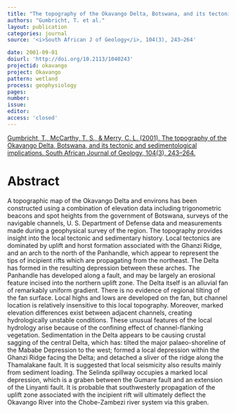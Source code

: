 ```yaml
---
title: "The topography of the Okavango Delta, Botswana, and its tectonic and sedimentological implications."
authors: "Gumbricht, T. et al."
layout: publication
categories: journal
source: '<i>South African J of Geology</i>, 104(3), 243–264'

date: 2001-09-01
doiurl: 'http://doi.org/10.2113/1040243'
projectid: okavango
project: Okavango
pattern: wetland
process: geophysiology
pages:
number:
issue:
editor:
access: 'closed'
---
```


[Gumbricht, T., McCarthy, T. S., & Merry, C. L. (2001). The topography of the Okavango Delta, Botswana, and its tectonic and sedimentological implications. South African Journal of Geology, 104(3), 243–264.](http://doi.org/10.2113/1040243)

<h1 class='foot-description'>Abstract</h1>

A topographic map of the Okavango Delta and environs has been constructed using a combination of elevation data including trigonometric beacons and spot heights from the government of Botswana, surveys of the navigable channels, U. S. Department of Defense data and measurements made during a geophysical survey of the region. The topography provides insight into the local tectonic and sedimentary history. Local tectonics are dominated by uplift and horst formation associated with the Ghanzi Ridge, and an arch to the north of the Panhandle, which appear to represent the tips of incipient rifts which are propagating from the northeast. The Delta has formed in the resulting depression between these arches. The Panhandle has developed along a fault, and may be largely an erosional feature incised into the northern uplift zone. The Delta itself is an alluvial fan of remarkably uniform gradient. There is no evidence of regional tilting of the fan surface. Local highs and lows are developed on the fan, but channel location is relatively insensitive to this local topography. Moreover, marked elevation differences exist between adjacent channels, creating hydrologically unstable conditions. These unusual features of the local hydrology arise because of the confining effect of channel-flanking vegetation. Sedimentation in the Delta appears to be causing crustal sagging of the central Delta, which has: tilted the major palaeo-shoreline of the Mababe Depression to the west; formed a local depression within the Ghanzi Ridge facing the Delta; and detached a sliver of the ridge along the Thamalakane fault. It is suggested that local seismicity also results mainly from sediment loading. The Selinda spillway occupies a marked local depression, which is a graben between the Gumare fault and an extension of the Linyanti fault. It is probable that southwesterly propagation of the uplift zone associated with the incipient rift will ultimately deflect the Okavango River into the Chobe-Zambezi river system via this graben.
